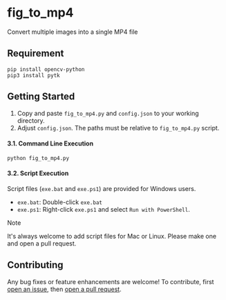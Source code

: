 # fig_to_mp4
Convert multiple images into a single MP4 file

## Requirement
```shell
pip install opencv-python
pip3 install pytk
```

## Getting Started
1. Copy and paste `fig_to_mp4.py` and `config.json` to your working directory.
2. Adjust `config.json`. The paths must be relative to `fig_to_mp4.py` script.

#### 3.1. Command Line Execution
```shell
python fig_to_mp4.py
```

#### 3.2. Script Execution
Script files (`exe.bat` and `exe.ps1`) are provided for Windows users.
- `exe.bat`: Double-click `exe.bat`
- `exe.ps1`: Right-click `exe.ps1` and select `Run with PowerShell`.

> [!NOTE]
> It's always welcome to add script files for Mac or Linux.
> Please make one and open a pull request.

## Contributing
Any bug fixes or feature enhancements are welcome! To contribute, first [open an issue](https://opensource.guide/how-to-contribute/#opening-an-issue), then [open a pull request](https://opensource.guide/how-to-contribute/#opening-an-issue).
